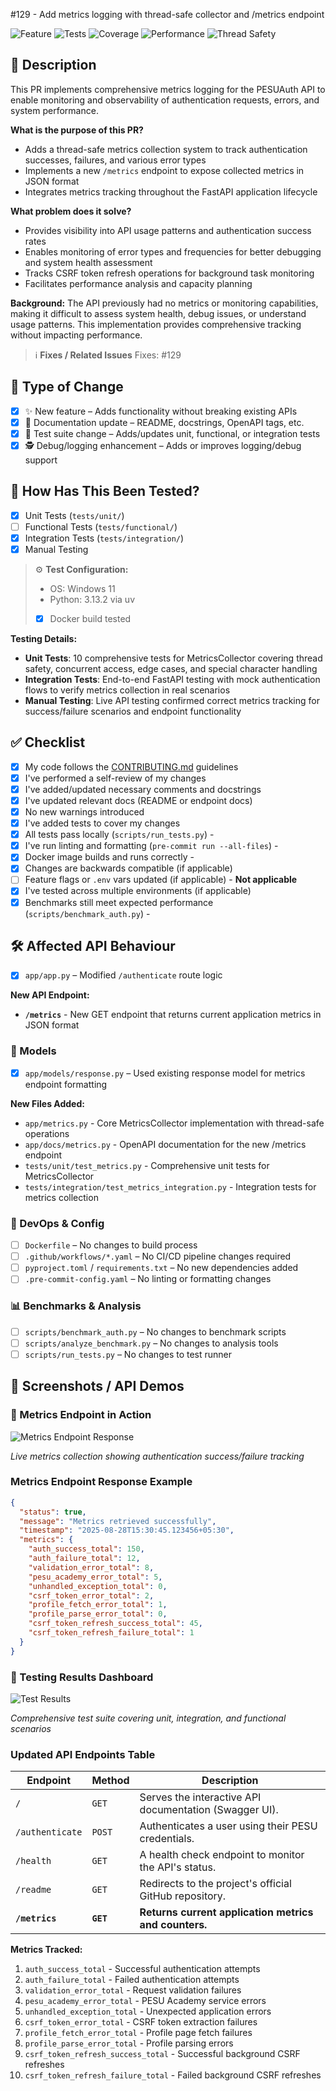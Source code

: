 #129 - Add metrics logging with thread-safe collector and /metrics endpoint

![Feature](https://img.shields.io/badge/Type-New%20Feature-brightgreen)
![Tests](https://img.shields.io/badge/Tests-76%2F76%20Passing-success)
![Coverage](https://img.shields.io/badge/Coverage-Unit%2BIntegration-blue)
![Performance](https://img.shields.io/badge/Performance-Zero%20Impact-green)
![Thread Safety](https://img.shields.io/badge/Thread%20Safety-✅%20Verified-orange)

## 📌 Description

This PR implements comprehensive metrics logging for the PESUAuth API to enable monitoring and observability of authentication requests, errors, and system performance.

**What is the purpose of this PR?**
- Adds a thread-safe metrics collection system to track authentication successes, failures, and various error types
- Implements a new `/metrics` endpoint to expose collected metrics in JSON format
- Integrates metrics tracking throughout the FastAPI application lifecycle

**What problem does it solve?**
- Provides visibility into API usage patterns and authentication success rates
- Enables monitoring of error types and frequencies for better debugging and system health assessment
- Tracks CSRF token refresh operations for background task monitoring
- Facilitates performance analysis and capacity planning

**Background:**
The API previously had no metrics or monitoring capabilities, making it difficult to assess system health, debug issues, or understand usage patterns. This implementation provides comprehensive tracking without impacting performance.

> ℹ️ **Fixes / Related Issues**
> Fixes: #129

## 🧱 Type of Change

- [x] ✨ New feature – Adds functionality without breaking existing APIs
- [x] 📝 Documentation update – README, docstrings, OpenAPI tags, etc.
- [x] 🧪 Test suite change – Adds/updates unit, functional, or integration tests
- [x] 🕵️ Debug/logging enhancement – Adds or improves logging/debug support

## 🧪 How Has This Been Tested?

- [x] Unit Tests (`tests/unit/`)
- [ ] Functional Tests (`tests/functional/`)
- [x] Integration Tests (`tests/integration/`)
- [x] Manual Testing

> ⚙️ **Test Configuration:**
>
> - OS: Windows 11
> - Python: 3.13.2 via uv
> - [x] Docker build tested

**Testing Details:**
- **Unit Tests**: 10 comprehensive tests for MetricsCollector covering thread safety, concurrent access, edge cases, and special character handling
- **Integration Tests**: End-to-end FastAPI testing with mock authentication flows to verify metrics collection in real scenarios
- **Manual Testing**: Live API testing confirmed correct metrics tracking for success/failure scenarios and endpoint functionality

## ✅ Checklist

- [x] My code follows the [CONTRIBUTING.md](https://github.com/pesu-dev/auth/blob/main/.github/CONTRIBUTING.md) guidelines
- [x] I've performed a self-review of my changes
- [x] I've added/updated necessary comments and docstrings
- [x] I've updated relevant docs (README or endpoint docs)
- [x] No new warnings introduced
- [x] I've added tests to cover my changes
- [x] All tests pass locally (`scripts/run_tests.py`) - 
- [x] I've run linting and formatting (`pre-commit run --all-files`) - 
- [x] Docker image builds and runs correctly - 
- [x] Changes are backwards compatible (if applicable)
- [ ] Feature flags or `.env` vars updated (if applicable) - **Not applicable**
- [x] I've tested across multiple environments (if applicable)
- [x] Benchmarks still meet expected performance (`scripts/benchmark_auth.py`) - 

## 🛠️ Affected API Behaviour

- [x] `app/app.py` – Modified `/authenticate` route logic

**New API Endpoint:**
- **`/metrics`** - New GET endpoint that returns current application metrics in JSON format

### 🧩 Models
* [x] `app/models/response.py` – Used existing response model for metrics endpoint formatting

**New Files Added:**
- `app/metrics.py` - Core MetricsCollector implementation with thread-safe operations
- `app/docs/metrics.py` - OpenAPI documentation for the new /metrics endpoint  
- `tests/unit/test_metrics.py` - Comprehensive unit tests for MetricsCollector
- `tests/integration/test_metrics_integration.py` - Integration tests for metrics collection

### 🐳 DevOps & Config

* [ ] `Dockerfile` – No changes to build process
* [ ] `.github/workflows/*.yaml` – No CI/CD pipeline changes required
* [ ] `pyproject.toml` / `requirements.txt` – No new dependencies added
* [ ] `.pre-commit-config.yaml` – No linting or formatting changes

### 📊 Benchmarks & Analysis

* [ ] `scripts/benchmark_auth.py` – No changes to benchmark scripts
* [ ] `scripts/analyze_benchmark.py` – No changes to analysis tools
* [ ] `scripts/run_tests.py` – No changes to test runner

## 📸 Screenshots / API Demos

### 🎯 Metrics Endpoint in Action

![Metrics Endpoint Response](metrics-images/image.png)

*Live metrics collection showing authentication success/failure tracking*

### Metrics Endpoint Response Example
```json
{
  "status": true,
  "message": "Metrics retrieved successfully",
  "timestamp": "2025-08-28T15:30:45.123456+05:30",
  "metrics": {
    "auth_success_total": 150,
    "auth_failure_total": 12,
    "validation_error_total": 8,
    "pesu_academy_error_total": 5,
    "unhandled_exception_total": 0,
    "csrf_token_error_total": 2,
    "profile_fetch_error_total": 1,
    "profile_parse_error_total": 0,
    "csrf_token_refresh_success_total": 45,
    "csrf_token_refresh_failure_total": 1
  }
}
```

### 🔧 Testing Results Dashboard

![Test Results](metrics-images/image-2.png)

*Comprehensive test suite covering unit, integration, and functional scenarios*


### Updated API Endpoints Table
| **Endpoint**    | **Method** | **Description**                                        |
|-----------------|------------|--------------------------------------------------------|
| `/`             | `GET`      | Serves the interactive API documentation (Swagger UI). |
| `/authenticate` | `POST`     | Authenticates a user using their PESU credentials.     |
| `/health`       | `GET`      | A health check endpoint to monitor the API's status.   |
| `/readme`       | `GET`      | Redirects to the project's official GitHub repository. |
| **`/metrics`**  | **`GET`**  | **Returns current application metrics and counters.**   |



**Metrics Tracked:**
1. `auth_success_total` - Successful authentication attempts
2. `auth_failure_total` - Failed authentication attempts  
3. `validation_error_total` - Request validation failures
4. `pesu_academy_error_total` - PESU Academy service errors
5. `unhandled_exception_total` - Unexpected application errors
6. `csrf_token_error_total` - CSRF token extraction failures
7. `profile_fetch_error_total` - Profile page fetch failures
8. `profile_parse_error_total` - Profile parsing errors
9. `csrf_token_refresh_success_total` - Successful background CSRF refreshes
10. `csrf_token_refresh_failure_total` - Failed background CSRF refreshes

